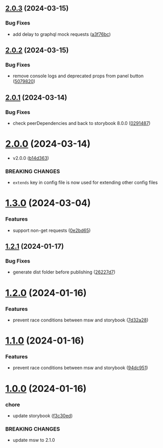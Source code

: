 ## [2.0.3](https://github.com/offbeat-dev/storybook-msw-addon/compare/v2.0.2...v2.0.3) (2024-03-15)


### Bug Fixes

* add delay to graphql mock requests ([a3f76bc](https://github.com/offbeat-dev/storybook-msw-addon/commit/a3f76bcb9c93b15d7b6d2df73fc022614667b535))

## [2.0.2](https://github.com/offbeat-dev/storybook-msw-addon/compare/v2.0.1...v2.0.2) (2024-03-15)


### Bug Fixes

* remove console logs and deprecated props from panel button ([5079820](https://github.com/offbeat-dev/storybook-msw-addon/commit/5079820031fcd23847fa63e1020ba6a87445d7cd))

## [2.0.1](https://github.com/offbeat-dev/storybook-msw-addon/compare/v2.0.0...v2.0.1) (2024-03-14)


### Bug Fixes

* check peerDependencies and back to storybook 8.0.0 ([0291487](https://github.com/offbeat-dev/storybook-msw-addon/commit/0291487d87de22d724f8e32ad0ab028690e0b826))

# [2.0.0](https://github.com/offbeat-dev/storybook-msw-addon/compare/v1.3.0...v2.0.0) (2024-03-14)


* v2.0.0 ([b14d363](https://github.com/offbeat-dev/storybook-msw-addon/commit/b14d36374ce5aed7c8cb09884d4ff2c54e7156fe))


### BREAKING CHANGES

* `extends` key in config file is now used for extending other config files

# [1.3.0](https://github.com/offbeat-dev/storybook-msw-addon/compare/v1.2.1...v1.3.0) (2024-03-04)


### Features

* support non-get requests ([0e2bd65](https://github.com/offbeat-dev/storybook-msw-addon/commit/0e2bd656a5b0ed3c2b6ccd027aeb1e28c02827a6))

## [1.2.1](https://github.com/offbeat-dev/storybook-msw-addon/compare/v1.2.0...v1.2.1) (2024-01-17)


### Bug Fixes

* generate dist folder before publishing ([26227d7](https://github.com/offbeat-dev/storybook-msw-addon/commit/26227d752497962c3ec58abd9c3185f91e321879))

# [1.2.0](https://github.com/offbeat-dev/storybook-msw-addon/compare/v1.1.0...v1.2.0) (2024-01-16)


### Features

* prevent race conditions between msw and storybook ([7d32a28](https://github.com/offbeat-dev/storybook-msw-addon/commit/7d32a284d3cdae12995ed260bdf794d9de3b7d14))

# [1.1.0](https://github.com/offbeat-dev/storybook-msw-addon/compare/v1.0.0...v1.1.0) (2024-01-16)


### Features

* prevent race conditions between msw and storybook ([94dc951](https://github.com/offbeat-dev/storybook-msw-addon/commit/94dc9512c73997b8ac16150186b8865372a69bb3))

# [1.0.0](https://github.com/offbeat-dev/storybook-msw-addon/compare/v0.3.25...v1.0.0) (2024-01-16)


### chore

* update storybook ([f3c30ed](https://github.com/offbeat-dev/storybook-msw-addon/commit/f3c30ed4c2786a8ee83a8ff669fbc9f94d037bb3))


### BREAKING CHANGES

* update msw to 2.1.0
